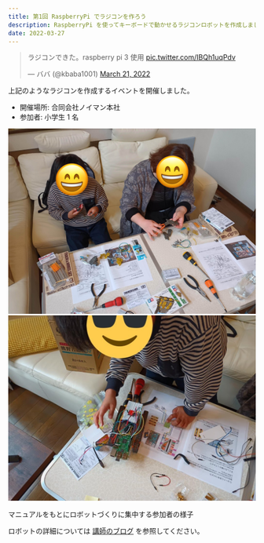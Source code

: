 ```yaml
---
title: 第1回 RaspberryPi でラジコンを作ろう
description: RaspberryPi を使ってキーボードで動かせるラジコンロボットを作成しました。
date: 2022-03-27
---
```


<blockquote class="twitter-tweet"><p lang="ja" dir="ltr">ラジコンできた。raspberry pi 3 使用 <a href="https://t.co/IBQh1uqPdv">pic.twitter.com/IBQh1uqPdv</a></p>&mdash; ババ (@kbaba1001) <a href="https://twitter.com/kbaba1001/status/1505791350582571009?ref_src=twsrc%5Etfw">March 21, 2022</a></blockquote> <script async src="https://platform.twitter.com/widgets.js" charset="utf-8"></script>

上記のようなラジコンを作成するイベントを開催しました。

- 開催場所: 合同会社ノイマン本社
- 参加者: 小学生 1 名

<img src="/img/posts/held-first-event/work1.jpg" alt="work1" class="post-image" loading="lazy">
<img src="/img/posts/held-first-event/work2.jpg" alt="work2" class="post-image" loading="lazy">

マニュアルをもとにロボットづくりに集中する参加者の様子

ロボットの詳細については [講師のブログ](https://www.kbaba1001.com/entry/2022/03/22/042824) を参照してください。
